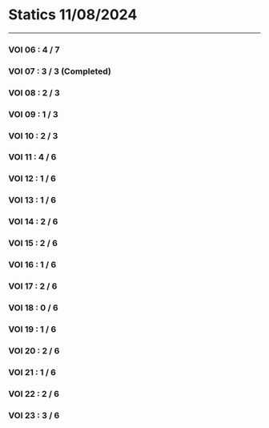 # Statics 11/08/2024
----
### **VOI 06** : 4 / 7
### **VOI 07** : 3 / 3 (Completed)
### **VOI 08** : 2 / 3
### **VOI 09** : 1 / 3
### **VOI 10** : 2 / 3
### **VOI 11** : 4 / 6
### **VOI 12** : 1 / 6
### **VOI 13** : 1 / 6
### **VOI 14** : 2 / 6
### **VOI 15** : 2 / 6
### **VOI 16** : 1 / 6
### **VOI 17** : 2 / 6
### **VOI 18** : 0 / 6
### **VOI 19** : 1 / 6
### **VOI 20** : 2 / 6
### **VOI 21** : 1 / 6
### **VOI 22** : 2 / 6
### **VOI 23** : 3 / 6
